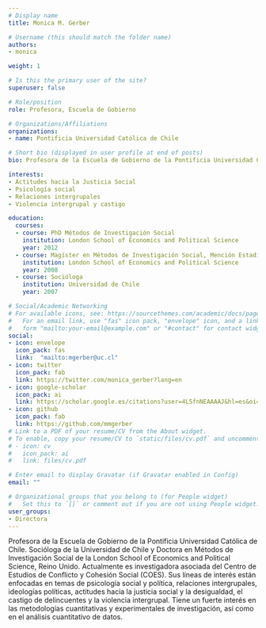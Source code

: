 ```yaml
---
# Display name
title: Monica M. Gerber

# Username (this should match the folder name)
authors:
- monica

weight: 1

# Is this the primary user of the site?
superuser: false

# Role/position
role: Profesora, Escuela de Gobierno

# Organizations/Affiliations
organizations:
- name: Pontificia Universidad Católica de Chile

# Short bio (displayed in user profile at end of posts)
bio: Profesora de la Escuela de Gobierno de la Pontificia Universidad Católica de Chile. Socióloga de la Universidad de Chile y Doctora en Métodos de Investigación Social de la London School of Economics and Political Science, Reino Unido. Actualmente es investigadora asociada del Centro de Estudios de Conflicto y Cohesión Social (COES). Sus líneas de interés están enfocadas en temas de psicología social y política, relaciones intergrupales, ideologías políticas, actitudes hacia la justicia social y la desigualdad, el castigo de delincuentes y la violencia intergrupal. Tiene un fuerte interés en las metodologías cuantitativas y experimentales de investigación, así como en el análisis cuantitativo de datos.

interests:
- Actitudes hacia la Justicia Social
- Psicología social
- Relaciones intergrupales
- Violencia intergrupal y castigo

education:
  courses:
  - course: PhD Métodos de Investigación Social
    institution: London School of Economics and Political Science
    year: 2012
  - course: Magíster en Métodos de Investigación Social, Mención Estadística
    institution: London School of Economics and Political Science
    year: 2008
  - course: Socióloga
    institution: Universidad de Chile
    year: 2007

# Social/Academic Networking
# For available icons, see: https://sourcethemes.com/academic/docs/page-builder/#icons
#   For an email link, use "fas" icon pack, "envelope" icon, and a link in the
#   form "mailto:your-email@example.com" or "#contact" for contact widget.
social:
- icon: envelope
  icon_pack: fas
  link:  "mailto:mgerber@uc.cl"
- icon: twitter
  icon_pack: fab
  link: https://twitter.com/monica_gerber?lang=en
- icon: google-scholar
  icon_pack: ai
  link: https://scholar.google.es/citations?user=4L5fnNEAAAAJ&hl=es&oi=ao
- icon: github
  icon_pack: fab
  link: https://github.com/mmgerber
# Link to a PDF of your resume/CV from the About widget.
# To enable, copy your resume/CV to `static/files/cv.pdf` and uncomment the lines below.
# - icon: cv
#   icon_pack: ai
#   link: files/cv.pdf

# Enter email to display Gravatar (if Gravatar enabled in Config)
email: ""

# Organizational groups that you belong to (for People widget)
#   Set this to `[]` or comment out if you are not using People widget.
user_groups:
- Directora
---
```


Profesora de la Escuela de Gobierno de la Pontificia Universidad Católica de Chile. Socióloga de la Universidad de Chile y Doctora en Métodos de Investigación Social de la London School of Economics and Political Science, Reino Unido. Actualmente es investigadora asociada del Centro de Estudios de Conflicto y Cohesión Social (COES). Sus líneas de interés están enfocadas en temas de psicología social y política, relaciones intergrupales, ideologías políticas, actitudes hacia la justicia social y la desigualdad, el castigo de delincuentes y la violencia intergrupal. Tiene un fuerte interés en las metodologías cuantitativas y experimentales de investigación, así como en el análisis cuantitativo de datos.


